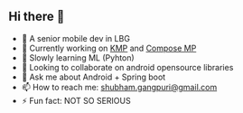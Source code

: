 ## Hi there 👋

- 🔭 A senior mobile dev in LBG
- 🔭 Currently working on [KMP](https://kotlinlang.org/docs/multiplatform.html) and [Compose MP](https://www.jetbrains.com/lp/compose-multiplatform/)
- 🌱 Slowly learning ML (Pyhton)
- 👯 Looking to collaborate on android opensource libraries
- 💬 Ask me about Android + Spring boot
- 📫 How to reach me: shubham.gangpuri@gmail.com
- ⚡ Fun fact: NOT SO SERIOUS
